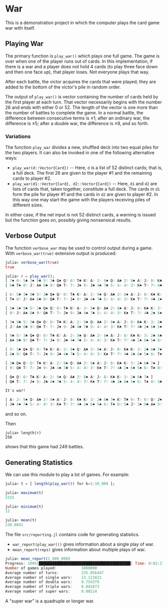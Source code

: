 # War

This is a demonstration project in which the computer plays the card game war with itself. 

## Playing War

The primary function is `play_war()` which plays one full game. The game is over when one of the player runs out of cards. In this implementation, if there is a war and a player does not hold 4 cards (to play three face down and then one face up), that player loses. Not everyone plays that way.

After each battle, the victor acquires the cards that were played; they are added to the bottom of the victor's pile in random order.

The output of `play_war()` is vector containing the number of cards held by the first player at each turn. That vector necessarily begins with the number 26 and ends with either 0 or 52. The length of the vector is one more than the number of battles to complete the game. In a normal battle, the difference between consecutive terms is ±1; after an ordinary war, the difference is ±5; after a double war, the difference is ±9, and so forth. 

### Variations

The function `play_war` divides a new, shuffled deck into two equal piles for the two players. It can also be invoked in one of the following alternative ways:

* `play_war(d::Vector{Card})` -- Here, `d` is a list of 52 distinct cards; that is, a full deck. The first 26 are given to the player #1 and the remaining cards to player #2.
* `play_war(d1::Vector{Card}, d2::Vector{Card})` -- Here, `d1` and `d2` are lists of cards that, taken together, constitute a full deck. The cards in `d1` form the pile for player #1 and the cards in `d2` are given to player #2. In this way one may start the game with the players receiving piles of different sizes. 

In either case, if the net input is not 52 distinct cards, a warning is issued but the function goes on, possibly giving nonsensical results. 


## Verbose Output

The function `verbose_war` may be used to control output during a game. With `verbose_war(true)` extensive output is produced:


```julia
julia> verbose_war(true)
true

julia> r = play_war();
[ 7♠ 6♢ 5♣ 3♠ 9♣ 5♡ 3♣ Q♠ Q♡ 6♡ T♣ K♡ A♢ 2♢ 9♠ Q♢ A♣ 2♡ 8♠ A♡ J♢ 8♢ K♣ K♢ 3♢ 2♣ ]
[ 6♣ T♠ 8♡ J♡ A♠ 8♣ 9♡ Q♣ T♢ 7♢ J♠ 9♢ J♣ 4♠ 7♣ 5♢ 4♢ 4♡ 3♡ K♠ T♡ 7♡ 4♣ 2♠ 6♠ 5♠ ]

[ 6♢ 5♣ 3♠ 9♣ 5♡ 3♣ Q♠ Q♡ 6♡ T♣ K♡ A♢ 2♢ 9♠ Q♢ A♣ 2♡ 8♠ A♡ J♢ 8♢ K♣ K♢ 3♢ 2♣ 6♣ 7♠ ]
[ T♠ 8♡ J♡ A♠ 8♣ 9♡ Q♣ T♢ 7♢ J♠ 9♢ J♣ 4♠ 7♣ 5♢ 4♢ 4♡ 3♡ K♠ T♡ 7♡ 4♣ 2♠ 6♠ 5♠ ]

[ 5♣ 3♠ 9♣ 5♡ 3♣ Q♠ Q♡ 6♡ T♣ K♡ A♢ 2♢ 9♠ Q♢ A♣ 2♡ 8♠ A♡ J♢ 8♢ K♣ K♢ 3♢ 2♣ 6♣ 7♠ ]
[ 8♡ J♡ A♠ 8♣ 9♡ Q♣ T♢ 7♢ J♠ 9♢ J♣ 4♠ 7♣ 5♢ 4♢ 4♡ 3♡ K♠ T♡ 7♡ 4♣ 2♠ 6♠ 5♠ 6♢ T♠ ]

[ 3♠ 9♣ 5♡ 3♣ Q♠ Q♡ 6♡ T♣ K♡ A♢ 2♢ 9♠ Q♢ A♣ 2♡ 8♠ A♡ J♢ 8♢ K♣ K♢ 3♢ 2♣ 6♣ 7♠ ]
[ J♡ A♠ 8♣ 9♡ Q♣ T♢ 7♢ J♠ 9♢ J♣ 4♠ 7♣ 5♢ 4♢ 4♡ 3♡ K♠ T♡ 7♡ 4♣ 2♠ 6♠ 5♠ 6♢ T♠ 8♡ 5♣ ]

[ 9♣ 5♡ 3♣ Q♠ Q♡ 6♡ T♣ K♡ A♢ 2♢ 9♠ Q♢ A♣ 2♡ 8♠ A♡ J♢ 8♢ K♣ K♢ 3♢ 2♣ 6♣ 7♠ ]
[ A♠ 8♣ 9♡ Q♣ T♢ 7♢ J♠ 9♢ J♣ 4♠ 7♣ 5♢ 4♢ 4♡ 3♡ K♠ T♡ 7♡ 4♣ 2♠ 6♠ 5♠ 6♢ T♠ 8♡ 5♣ J♡ 3♠ ]

[ 5♡ 3♣ Q♠ Q♡ 6♡ T♣ K♡ A♢ 2♢ 9♠ Q♢ A♣ 2♡ 8♠ A♡ J♢ 8♢ K♣ K♢ 3♢ 2♣ 6♣ 7♠ ]
[ 8♣ 9♡ Q♣ T♢ 7♢ J♠ 9♢ J♣ 4♠ 7♣ 5♢ 4♢ 4♡ 3♡ K♠ T♡ 7♡ 4♣ 2♠ 6♠ 5♠ 6♢ T♠ 8♡ 5♣ J♡ 3♠ 9♣ A♠ ]

[ 3♣ Q♠ Q♡ 6♡ T♣ K♡ A♢ 2♢ 9♠ Q♢ A♣ 2♡ 8♠ A♡ J♢ 8♢ K♣ K♢ 3♢ 2♣ 6♣ 7♠ ]
[ 9♡ Q♣ T♢ 7♢ J♠ 9♢ J♣ 4♠ 7♣ 5♢ 4♢ 4♡ 3♡ K♠ T♡ 7♡ 4♣ 2♠ 6♠ 5♠ 6♢ T♠ 8♡ 5♣ J♡ 3♠ 9♣ A♠ 5♡ 8♣ ]

[ Q♠ Q♡ 6♡ T♣ K♡ A♢ 2♢ 9♠ Q♢ A♣ 2♡ 8♠ A♡ J♢ 8♢ K♣ K♢ 3♢ 2♣ 6♣ 7♠ ]
[ Q♣ T♢ 7♢ J♠ 9♢ J♣ 4♠ 7♣ 5♢ 4♢ 4♡ 3♡ K♠ T♡ 7♡ 4♣ 2♠ 6♠ 5♠ 6♢ T♠ 8♡ 5♣ J♡ 3♠ 9♣ A♠ 5♡ 8♣ 9♡ 3♣ ]

It's war!

[ A♢ 2♢ 9♠ Q♢ A♣ 2♡ 8♠ A♡ J♢ 8♢ K♣ K♢ 3♢ 2♣ 6♣ 7♠ K♡ T♣ 9♢ T♢ 6♡ Q♡ J♠ Q♣ 7♢ Q♠ ]
[ J♣ 4♠ 7♣ 5♢ 4♢ 4♡ 3♡ K♠ T♡ 7♡ 4♣ 2♠ 6♠ 5♠ 6♢ T♠ 8♡ 5♣ J♡ 3♠ 9♣ A♠ 5♡ 8♣ 9♡ 3♣ ]
```
and so on.

Then
```
julia> length(r)
250
```
shows that this game had 249 battles. 

## Generating Statistics

We can use this module to play a lot of games. For example:
```julia
julia> t = [ length(play_war()) for k=1:10_000 ];

julia> maximum(t)
2315

julia> minimum(t)
12

julia> mean(t)
238.0841
```

The file `src/reporting.jl` contains code for generating statistics.

* `war_report(play_war())` gives information about a single play of war.
* `mean_report(reps)` gives information about multiple plays of war.


```julia
julia> mean_report(1_000_000)
Progress: 100%|█████████████████████████████████████████| Time: 0:02:27
Number of games played:           1000000
Average number of turns:          235.856447
Average number of single wars:    13.121822
Average number of double wars:    0.754379
Average number of triple wars:    0.041873
Average number of super wars:     0.00214
```

A "super war" is a quadruple or longer war. 